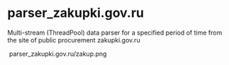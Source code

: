 # parser_zakupki.gov.ru
Multi-stream (ThreadPool) data parser for a specified period of time from the site of public procurement zakupki.gov.ru

<img src="parser_zakupki.gov.ru/zakup.png"  alt=""/>
parser_zakupki.gov.ru/zakup.png
      
